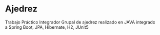 # Ajedrez
Trabajo Práctico Integrador Grupal de ajedrez realizado en JAVA integrado a Spring Boot, JPA, Hibernate, H2, JUnit5
